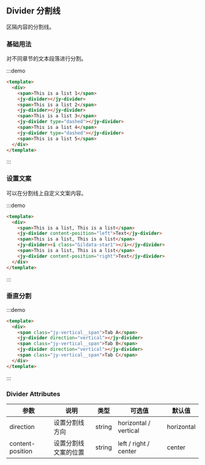 ## Divider 分割线

区隔内容的分割线。

### 基础用法

对不同章节的文本段落进行分割。

:::demo
```html
<template>
  <div>
    <span>This is a list 1</span>
    <jy-divider></jy-divider>
    <span>This is a list 2</span>
    <jy-divider></jy-divider>
    <span>This is a list 3</span>
    <jy-divider type="dashed"></jy-divider>
    <span>This is a list 4</span>
    <jy-divider type="dashed"></jy-divider>
    <span>This is a list 5</span>
  </div>
</template>
```
:::

### 设置文案

可以在分割线上自定义文案内容。


:::demo
```html
<template>
  <div>
    <span>This is a list, This is a list</span>
    <jy-divider content-position="left">Text</jy-divider>
    <span>This is a list, This is a list</span>
    <jy-divider><i class="Gildata-star1"></i></jy-divider>
    <span>This is a list, This is a list</span>
    <jy-divider content-position="right">Text</jy-divider>
  </div>
</template>
```
:::

### 垂直分割

:::demo
```html
<template>
  <div>
    <span class="jy-vertical__span">Tab A</span>
    <jy-divider direction="vertical"></jy-divider>
    <span class="jy-vertical__span">Tab B</span>
    <jy-divider direction="vertical"></jy-divider>
    <span class="jy-vertical__span">Tab C</span>
  </div>
</template>
```
:::

### Divider Attributes
| 参数          | 说明            | 类型            | 可选值                 | 默认值   |
|-------------  |---------------- |---------------- |---------------------- |-------- |
| direction      | 设置分割线方向  | string  |            horizontal / vertical          |    horizontal     |
| content-position      | 设置分割线文案的位置 | string  |  left / right / center  |  center |

